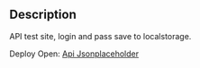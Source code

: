 ## Description

API test site, login and pass save to localstorage.

Deploy Open:  [Api Jsonplaceholder](https://moonlit-cassata-4fc881.netlify.app/)

